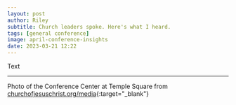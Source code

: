 ```yaml
---
layout: post
author: Riley
subtitle: Church leaders spoke. Here's what I heard.
tags: [general conference]
image: april-conference-insights
date: 2023-03-21 12:22
---
```


Text

***

Photo of the Conference Center at Temple Square from [churchofjesuschrist.org/media](https://www.churchofjesuschrist.org/media/image/conference-center-6e84e90?lang=eng&collectionId=5fd2e81dea574676b73022f1806607cb){:target="_blank"}